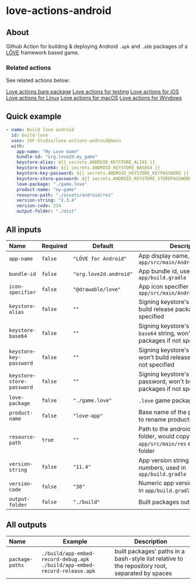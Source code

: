 # love-actions-android

## About

Github Action for building & deploying Android `.apk` and `.abb` packages of a [LÖVE](https://love2d.org/) framework based game.

### Related actions

See related actions below:

[Love actions bare package](https://github.com/marketplace/actions/love-actions-bare-package)
[Love actions for testing](https://github.com/marketplace/actions/love-actions-for-testing)
[Love actions for iOS](https://github.com/marketplace/actions/love-actions-for-ios)
[Love actions for Linux](https://github.com/marketplace/actions/love-actions-for-linux)
[Love actions for macOS](https://github.com/marketplace/actions/love-actions-for-macos)
[Love actions for Windows](https://github.com/marketplace/actions/love-actions-for-windows)

## Quick example

```yaml
- name: Build love android
  id: build-love
  uses: 26F-Studio/love-actions-android@main
  with:
    app-name: "My Love Game"
    bundle-id: "org.love2d.my_game"
    keystore-alias: ${{ secrets.ANDROID_KEYSTORE_ALIAS }}
    keystore-base64: ${{ secrets.ANDROID_KEYSTORE_BASE64 }}
    keystore-key-password: ${{ secrets.ANDROID_KEYSTORE_KEYPASSWORD }}
    keystore-store-password: ${{ secrets.ANDROID_KEYSTORE_STOREPASSWORD }}
    love-package: "./game.love"
    product-name: "my-game"
    resource-path: "./assets/android/res"
    version-string: "2.3.4"
    version-code: 234
    output-folder: "./dist"
```

## All inputs

| Name                      | Required | Default                | Description                                                  |
| :------------------------ | -------- | ---------------------- | ------------------------------------------------------------ |
| `app-name`                | `false`  | `"LÖVE for Android"`   | App display name, used in `app/src/main/AndroidManifest.xml` |
| `bundle-id`               | `false`  | `"org.love2d.android"` | App bundle id, used in `app/build.gradle`                    |
| `icon-specifier`          | `false`  | `"@drawable/love"`     | App icon specifier used in `app/src/main/AndroidManifest.xml` |
| `keystore-alias`          | `false`  | `""`                   | Signing keystore's alias, won't build release packages if not specified |
| `keystore-base64`         | `false`  | `""`                   | Signing keystore's content in `base64` string, won't build release packages if not specified |
| `keystore-key-password`   | `false`  | `""`                   | Signing keystore's key password, won't build release packages if not specified |
| `keystore-store-password` | `false`  | `""`                   | Signing keystore's store password, won't build release packages if not specified |
| `love-package`            | `false`  | `"./game.love"`        | `.love` game package file path                               |
| `product-name`            | `false`  | `"love-app"`           | Base name of the package. Used to rename products            |
| `resource-path`           | `true`   | `""`                   | Path to the android resources folder, would copy all contents to `app/src/main/res` exclude top folder |
| `version-string`          | `false`  | `"11.4"`               | App version string no more than 3 numbers, used in `app/build.gradle` |
| `version-code`            | `false`  | `"30"`                 | Numeric app version code , used in `app/build.gradle`        |
| `output-folder`           | `false`  | `"./build"`            | Built packages output folder                                 |

## All outputs

| Name            | Example                                                      | Description                                                  |
| :-------------- | ------------------------------------------------------------ | ------------------------------------------------------------ |
| `package-paths` | `./build/app-embed-record-debug.apk ./build/app-embed-record-release.apk` | built packages' paths in a bash-style list relative to the repository root, separated by spaces |
